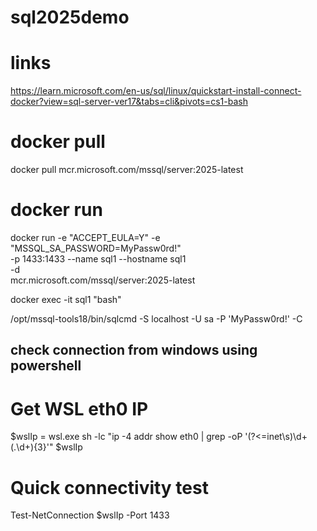 # sql2025demo

# links
https://learn.microsoft.com/en-us/sql/linux/quickstart-install-connect-docker?view=sql-server-ver17&tabs=cli&pivots=cs1-bash

# docker pull
docker pull mcr.microsoft.com/mssql/server:2025-latest

# docker run
docker run -e "ACCEPT_EULA=Y" -e "MSSQL_SA_PASSWORD=MyPassw0rd!" \
   -p 1433:1433 --name sql1 --hostname sql1 \
   -d \
   mcr.microsoft.com/mssql/server:2025-latest



docker exec -it sql1 "bash"

/opt/mssql-tools18/bin/sqlcmd -S localhost -U sa -P 'MyPassw0rd!' -C

## check connection from windows using powershell
# Get WSL eth0 IP
$wslIp = wsl.exe sh -lc "ip -4 addr show eth0 | grep -oP '(?<=inet\s)\d+(\.\d+){3}'"
$wslIp
# Quick connectivity test
Test-NetConnection $wslIp -Port 1433

